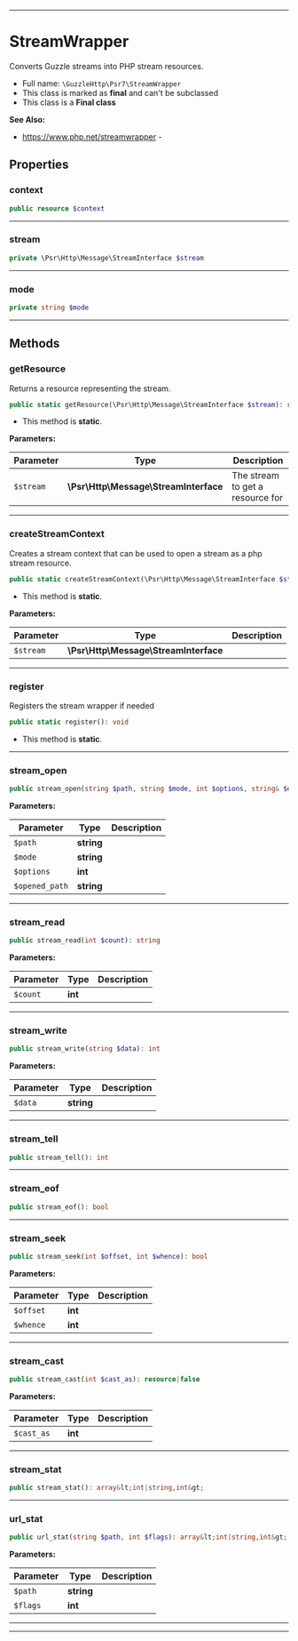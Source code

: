 ***

# StreamWrapper

Converts Guzzle streams into PHP stream resources.

* Full name: `\GuzzleHttp\Psr7\StreamWrapper`
* This class is marked as **final** and can't be subclassed
* This class is a **Final class**

**See Also:**

* https://www.php.net/streamwrapper -

## Properties

### context

```php
public resource $context
```

***

### stream

```php
private \Psr\Http\Message\StreamInterface $stream
```

***

### mode

```php
private string $mode
```

***

## Methods

### getResource

Returns a resource representing the stream.

```php
public static getResource(\Psr\Http\Message\StreamInterface $stream): resource
```

* This method is **static**.

**Parameters:**

| Parameter | Type | Description |
|-----------|------|-------------|
| `$stream` | **\Psr\Http\Message\StreamInterface** | The stream to get a resource for |

***

### createStreamContext

Creates a stream context that can be used to open a stream as a php stream resource.

```php
public static createStreamContext(\Psr\Http\Message\StreamInterface $stream): resource
```

* This method is **static**.

**Parameters:**

| Parameter | Type | Description |
|-----------|------|-------------|
| `$stream` | **\Psr\Http\Message\StreamInterface** |  |

***

### register

Registers the stream wrapper if needed

```php
public static register(): void
```

* This method is **static**.

***

### stream_open

```php
public stream_open(string $path, string $mode, int $options, string& $opened_path = null): bool
```

**Parameters:**

| Parameter | Type | Description |
|-----------|------|-------------|
| `$path` | **string** |  |
| `$mode` | **string** |  |
| `$options` | **int** |  |
| `$opened_path` | **string** |  |

***

### stream_read

```php
public stream_read(int $count): string
```

**Parameters:**

| Parameter | Type | Description |
|-----------|------|-------------|
| `$count` | **int** |  |

***

### stream_write

```php
public stream_write(string $data): int
```

**Parameters:**

| Parameter | Type | Description |
|-----------|------|-------------|
| `$data` | **string** |  |

***

### stream_tell

```php
public stream_tell(): int
```

***

### stream_eof

```php
public stream_eof(): bool
```

***

### stream_seek

```php
public stream_seek(int $offset, int $whence): bool
```

**Parameters:**

| Parameter | Type | Description |
|-----------|------|-------------|
| `$offset` | **int** |  |
| `$whence` | **int** |  |

***

### stream_cast

```php
public stream_cast(int $cast_as): resource|false
```

**Parameters:**

| Parameter | Type | Description |
|-----------|------|-------------|
| `$cast_as` | **int** |  |

***

### stream_stat

```php
public stream_stat(): array&lt;int|string,int&gt;
```

***

### url_stat

```php
public url_stat(string $path, int $flags): array&lt;int|string,int&gt;
```

**Parameters:**

| Parameter | Type | Description |
|-----------|------|-------------|
| `$path` | **string** |  |
| `$flags` | **int** |  |

***


***

